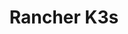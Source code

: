 ---
type: docs
title: "Rancher K3s"
linkTitle: "Rancher K3s"
weight: 6
description: >-
  If you do not have a Kubernetes cluster, the scenarios in this section will guide on creating a Rancher K3s Kubernetes cluster on either your VMware vSphere infrastructure or on an Azure VM and onboard it as an Azure Arc enabled Kubernetes cluster in an automated fashion using either ARM template or Terraform.
---